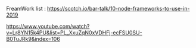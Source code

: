 FreamWork list : 
https://scotch.io/bar-talk/10-node-frameworks-to-use-in-2019




https://www.youtube.com/watch?v=Lr8YN15k4PU&list=PL_XxuZqN0xVDHFj-ecFSU0SU-B0TuJRk9&index=106